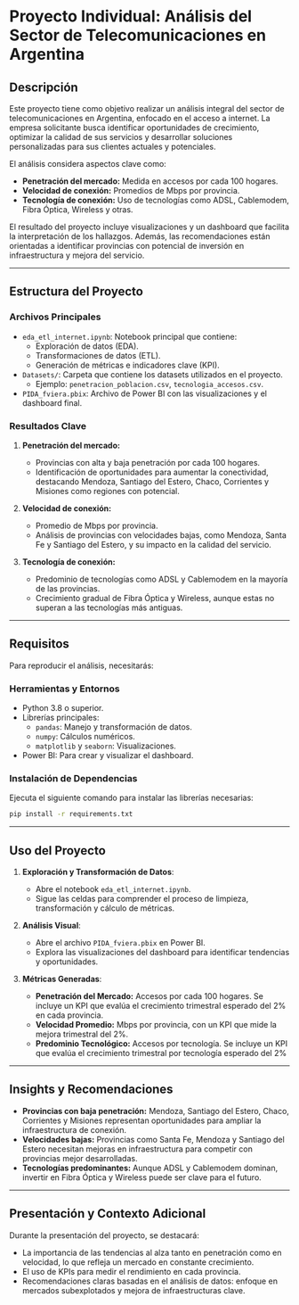 # Proyecto Individual: Análisis del Sector de Telecomunicaciones en Argentina

## Descripción
Este proyecto tiene como objetivo realizar un análisis integral del sector de telecomunicaciones en Argentina, enfocado en el acceso a internet. La empresa solicitante busca identificar oportunidades de crecimiento, optimizar la calidad de sus servicios y desarrollar soluciones personalizadas para sus clientes actuales y potenciales.

El análisis considera aspectos clave como:
- **Penetración del mercado:** Medida en accesos por cada 100 hogares.
- **Velocidad de conexión:** Promedios de Mbps por provincia.
- **Tecnología de conexión:** Uso de tecnologías como ADSL, Cablemodem, Fibra Óptica, Wireless y otras.

El resultado del proyecto incluye visualizaciones y un dashboard que facilita la interpretación de los hallazgos. Además, las recomendaciones están orientadas a identificar provincias con potencial de inversión en infraestructura y mejora del servicio.

---

## Estructura del Proyecto

### Archivos Principales
- `eda_etl_internet.ipynb`: Notebook principal que contiene:
  - Exploración de datos (EDA).
  - Transformaciones de datos (ETL).
  - Generación de métricas e indicadores clave (KPI).
- `Datasets/`: Carpeta que contiene los datasets utilizados en el proyecto.
  - Ejemplo: `penetracion_poblacion.csv`, `tecnologia_accesos.csv`.
- `PIDA_fviera.pbix`: Archivo de Power BI con las visualizaciones y el dashboard final.

### Resultados Clave
1. **Penetración del mercado:**
   - Provincias con alta y baja penetración por cada 100 hogares.
   - Identificación de oportunidades para aumentar la conectividad, destacando Mendoza, Santiago del Estero, Chaco, Corrientes y Misiones como regiones con potencial.

2. **Velocidad de conexión:**
   - Promedio de Mbps por provincia.
   - Análisis de provincias con velocidades bajas, como Mendoza, Santa Fe y Santiago del Estero, y su impacto en la calidad del servicio.

3. **Tecnología de conexión:**
   - Predominio de tecnologías como ADSL y Cablemodem en la mayoría de las provincias.
   - Crecimiento gradual de Fibra Óptica y Wireless, aunque estas no superan a las tecnologías más antiguas.

---

## Requisitos
Para reproducir el análisis, necesitarás:

### Herramientas y Entornos
- Python 3.8 o superior.
- Librerías principales:
  - `pandas`: Manejo y transformación de datos.
  - `numpy`: Cálculos numéricos.
  - `matplotlib` y `seaborn`: Visualizaciones.
- Power BI: Para crear y visualizar el dashboard.

### Instalación de Dependencias
Ejecuta el siguiente comando para instalar las librerías necesarias:
```bash
pip install -r requirements.txt
```

---

## Uso del Proyecto
1. **Exploración y Transformación de Datos**:
   - Abre el notebook `eda_etl_internet.ipynb`.
   - Sigue las celdas para comprender el proceso de limpieza, transformación y cálculo de métricas.

2. **Análisis Visual**:
   - Abre el archivo `PIDA_fviera.pbix` en Power BI.
   - Explora las visualizaciones del dashboard para identificar tendencias y oportunidades.

3. **Métricas Generadas**:
   - **Penetración del Mercado:** Accesos por cada 100 hogares. Se incluye un KPI que evalúa el crecimiento trimestral esperado del 2% en cada provincia.
   - **Velocidad Promedio:** Mbps por provincia, con un KPI que mide la mejora trimestral del 2%.
   - **Predominio Tecnológico:** Accesos por tecnología. Se incluye un KPI que evalúa el crecimiento trimestral por tecnología esperado del 2%

---

## Insights y Recomendaciones
- **Provincias con baja penetración:** Mendoza, Santiago del Estero, Chaco, Corrientes y Misiones representan oportunidades para ampliar la infraestructura de conexión.
- **Velocidades bajas:** Provincias como Santa Fe, Mendoza y Santiago del Estero necesitan mejoras en infraestructura para competir con provincias mejor desarrolladas.
- **Tecnologías predominantes:** Aunque ADSL y Cablemodem dominan, invertir en Fibra Óptica y Wireless puede ser clave para el futuro.

---

## Presentación y Contexto Adicional
Durante la presentación del proyecto, se destacará:
- La importancia de las tendencias al alza tanto en penetración como en velocidad, lo que refleja un mercado en constante crecimiento.
- El uso de KPIs para medir el rendimiento en cada provincia.
- Recomendaciones claras basadas en el análisis de datos: enfoque en mercados subexplotados y mejora de infraestructuras clave.